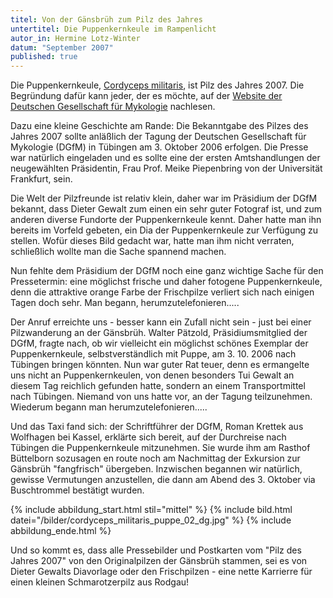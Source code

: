 ```yaml
---
titel: Von der Gänsbrüh zum Pilz des Jahres
untertitel: Die Puppenkernkeule im Rampenlicht
autor_in: Hermine Lotz-Winter
datum: "September 2007"
published: true
---
```


Die Puppenkernkeule, [Cordyceps militaris](/pilze/cordyceps-militaris-puppenkernkeule), ist Pilz des Jahres 2007. Die Begründung dafür kann jeder, der es möchte, auf der [Website der Deutschen Gesellschaft für Mykologie](https://www.dgfm-ev.de/pilz-des-jahres/2007-puppenkernkeule) nachlesen.

Dazu eine kleine Geschichte am Rande: Die Bekanntgabe des Pilzes des Jahres 2007 sollte anläßlich der Tagung der Deutschen Gesellschaft für Mykologie (DGfM) in Tübingen am 3. Oktober 2006 erfolgen. Die Presse war natürlich eingeladen und es sollte eine der ersten Amtshandlungen der neugewählten Präsidentin, Frau Prof. Meike Piepenbring von der Universität Frankfurt, sein.

Die Welt der Pilzfreunde ist relativ klein, daher war im Präsidium der DGfM bekannt, dass Dieter Gewalt zum einen ein sehr guter Fotograf ist, und zum anderen diverse Fundorte der Puppenkernkeule kennt. Daher hatte man ihn bereits im Vorfeld gebeten, ein Dia der Puppenkernkeule zur Verfügung zu stellen. Wofür dieses Bild gedacht war, hatte man ihm nicht verraten, schließlich wollte man die Sache spannend machen.

Nun fehlte dem Präsidium der DGfM noch eine ganz wichtige Sache für den Pressetermin: eine möglichst frische und daher fotogene Puppenkernkeule, denn die attraktive orange Farbe der Frischpilze verliert sich nach einigen Tagen doch sehr. Man begann, herumzutelefonieren.....

Der Anruf erreichte uns - besser kann ein Zufall nicht sein - just bei einer Pilzwanderung an der Gänsbrüh. Walter Pätzold, Präsidiumsmitglied der DGfM, fragte nach, ob wir vielleicht ein möglichst schönes Exemplar der Puppenkernkeule, selbstverständlich mit Puppe, am 3. 10. 2006 nach Tübingen bringen könnten. Nun war guter Rat teuer, denn es ermangelte uns nicht an Puppenkernkeulen, von denen besonders Tui Gewalt an diesem Tag reichlich gefunden hatte, sondern an einem Transportmittel nach Tübingen. Niemand von uns hatte vor, an der Tagung teilzunehmen. Wiederum begann man herumzutelefonieren.....

Und das Taxi fand sich: der Schriftführer der DGfM, Roman Krettek aus Wolfhagen bei Kassel, erklärte sich bereit, auf der Durchreise nach Tübingen die Puppenkernkeule mitzunehmen. Sie wurde ihm am Rasthof Büttelborn sozusagen en route noch am Nachmittag der Exkursion zur Gänsbrüh "fangfrisch" übergeben. Inzwischen begannen wir natürlich, gewisse Vermutungen anzustellen, die dann am Abend des 3. Oktober via Buschtrommel bestätigt wurden.

{% include abbildung_start.html stil="mittel" %}
{% include bild.html datei="/bilder/cordyceps_militaris_puppe_02_dg.jpg" %}
{% include abbildung_ende.html %}

Und so kommt es, dass alle Pressebilder und Postkarten vom "Pilz des Jahres 2007" von den Originalpilzen der Gänsbrüh stammen, sei es von Dieter Gewalts Diavorlage oder den Frischpilzen - eine nette Karrierre für einen kleinen Schmarotzerpilz aus Rodgau!
